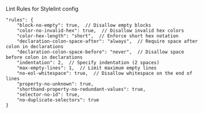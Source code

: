 Lint Rules for Stylelint config

    "rules": {
        "block-no-empty": true,  // Disallow empty blocks
        "color-no-invalid-hex": true,  // Disallow invalid hex colors
        "color-hex-length": "short",  // Enforce short hex notation
        "declaration-colon-space-after": "always",  // Require space after colon in declarations
        "declaration-colon-space-before": "never",  // Disallow space before colon in declarations
        "indentation": 2,  // Specify indentation (2 spaces)
        "max-empty-lines": 1,  // Limit maximum empty lines
        "no-eol-whitespace": true,  // Disallow whitespace on the end of lines
        "property-no-unknown": true,
        "shorthand-property-no-redundant-values": true,
        "selector-no-id": true,
        "no-duplicate-selectors": true 
    }

